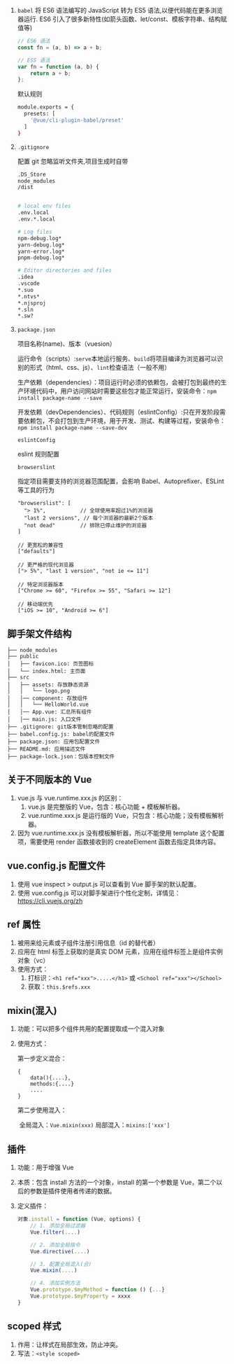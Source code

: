 1. `babel`
   将 ES6 语法编写的 JavaScript 转为 ES5 语法,以便代码能在更多浏览器运行.
   ES6 引入了很多新特性(如箭头函数、let/const、模板字符串、结构赋值等)

    ```javascript
    // ES6 语法
    const fn = (a, b) => a + b;

    // ES5 语法
    var fn = function (a, b) {
    	return a + b;
    };
    ```

    默认规则

    ```bash
    module.exports = {
      presets: [
        '@vue/cli-plugin-babel/preset'
      ]
    }
    ```

2. `.gitignore`

    配置 git 忽略监听文件夹,项目生成时自带

    ```bash
    .DS_Store
    node_modules
    /dist


    # local env files
    .env.local
    .env.*.local

    # Log files
    npm-debug.log*
    yarn-debug.log*
    yarn-error.log*
    pnpm-debug.log*

    # Editor directories and files
    .idea
    .vscode
    *.suo
    *.ntvs*
    *.njsproj
    *.sln
    *.sw?
    ```

3. `package.json`

    项目名称(name)、版本（vuesion）

    运行命令（scripts）:`serve`本地运行服务、`build`将项目编译为浏览器可以识别的形式（html、css、js）、`lint`检查语法（一般不用）

    生产依赖（dependencies）：项目运行时必须的依赖包，会被打包到最终的生产环境代码中，用户访问网站时需要这些包才能正常运行，安装命令：`npm install package-name --save`

    开发依赖（devDependencies）、代码规则（eslintConfig）:只在开发阶段需要依赖包，不会打包到生产环境，用于开发、测试、构建等过程，安装命令：`npm install package-name --save-dev`

    `eslintConfig`

    eslint 规则配置

    `browserslint`

    指定项目需要支持的浏览器范围配置，会影响 Babel、Autoprefixer、ESLint 等工具的行为

    ```shell
    "browserslist": [
      "> 1%",           // 全球使用率超过1%的浏览器
      "last 2 versions", // 每个浏览器的最新2个版本
      "not dead"        // 排除已停止维护的浏览器
    ]

    // 更宽松的兼容性
    ["defaults"]

    // 更严格的现代浏览器
    ["> 5%", "last 1 version", "not ie <= 11"]

    // 特定浏览器版本
    ["Chrome >= 60", "Firefox >= 55", "Safari >= 12"]

    // 移动端优先
    ["iOS >= 10", "Android >= 6"]
    ```

## 脚手架文件结构

    ├── node_modules
    ├── public
    │   ├── favicon.ico: 页签图标
    │   └── index.html: 主页面
    ├── src
    │   ├── assets: 存放静态资源
    │   │   └── logo.png
    │   │── component: 存放组件
    │   │   └── HelloWorld.vue
    │   │── App.vue: 汇总所有组件
    │   │── main.js: 入口文件
    ├── .gitignore: git版本管制忽略的配置
    ├── babel.config.js: babel的配置文件
    ├── package.json: 应用包配置文件
    ├── README.md: 应用描述文件
    ├── package-lock.json：包版本控制文件

## 关于不同版本的 Vue

1. vue.js 与 vue.runtime.xxx.js 的区别：
    1. vue.js 是完整版的 Vue，包含：核心功能 + 模板解析器。
    2. vue.runtime.xxx.js 是运行版的 Vue，只包含：核心功能；没有模板解析器。
2. 因为 vue.runtime.xxx.js 没有模板解析器，所以不能使用 template 这个配置项，需要使用 render 函数接收到的 createElement 函数去指定具体内容。

## vue.config.js 配置文件

1. 使用 vue inspect > output.js 可以查看到 Vue 脚手架的默认配置。
2. 使用 vue.config.js 可以对脚手架进行个性化定制，详情见：https://cli.vuejs.org/zh

## ref 属性

1. 被用来给元素或子组件注册引用信息（id 的替代者）
2. 应用在 html 标签上获取的是真实 DOM 元素，应用在组件标签上是组件实例对象（vc）
3. 使用方式：
    1. 打标识：`<h1 ref="xxx">.....</h1>` 或 `<School ref="xxx"></School>`
    2. 获取：`this.$refs.xxx`

## mixin(混入)

1. 功能：可以把多个组件共用的配置提取成一个混入对象

2. 使用方式：

    第一步定义混合：

    ```
    {
        data(){....},
        methods:{....}
        ....
    }
    ```

    第二步使用混入：

    ​ 全局混入：`Vue.mixin(xxx)`
    ​ 局部混入：`mixins:['xxx']	`

## 插件

1. 功能：用于增强 Vue

2. 本质：包含 install 方法的一个对象，install 的第一个参数是 Vue，第二个以后的参数是插件使用者传递的数据。

3. 定义插件：

    ```js
    对象.install = function (Vue, options) {
        // 1. 添加全局过滤器
        Vue.filter(....)

        // 2. 添加全局指令
        Vue.directive(....)

        // 3. 配置全局混入(合)
        Vue.mixin(....)

        // 4. 添加实例方法
        Vue.prototype.$myMethod = function () {...}
        Vue.prototype.$myProperty = xxxx
    }
    ```

## scoped 样式

1. 作用：让样式在局部生效，防止冲突。
2. 写法：`<style scoped>`
